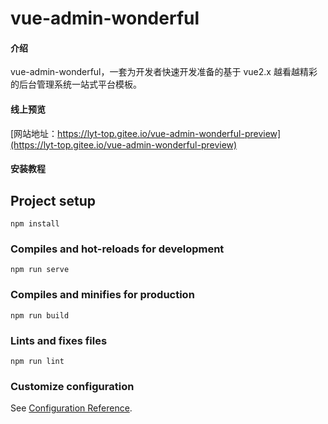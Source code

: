 # vue-admin-wonderful

#### 介绍
vue-admin-wonderful，一套为开发者快速开发准备的基于 vue2.x 越看越精彩的后台管理系统一站式平台模板。

#### 线上预览
[网站地址：https://lyt-top.gitee.io/vue-admin-wonderful-preview](https://lyt-top.gitee.io/vue-admin-wonderful-preview)

#### 安装教程

## Project setup
```
npm install
```

### Compiles and hot-reloads for development
```
npm run serve
```

### Compiles and minifies for production
```
npm run build
```

### Lints and fixes files
```
npm run lint
```

### Customize configuration
See [Configuration Reference](https://cli.vuejs.org/config/).


